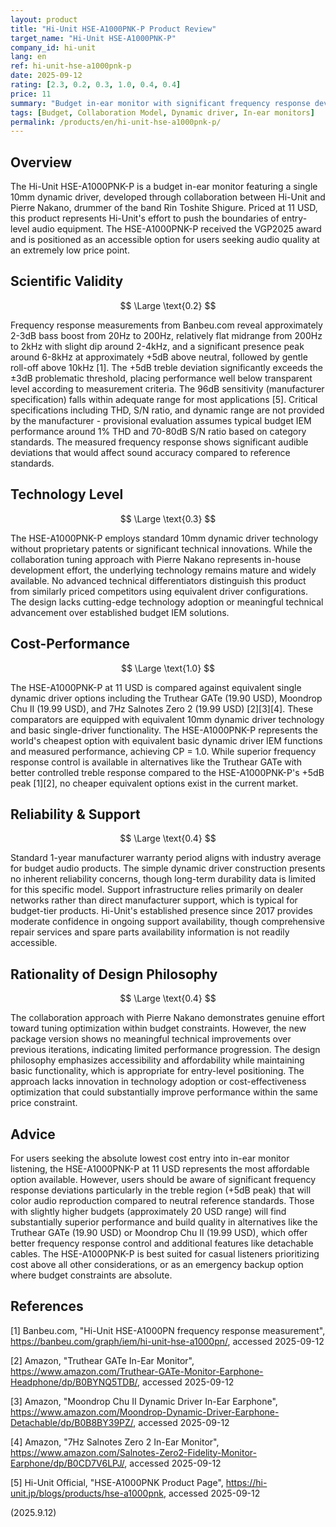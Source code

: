 ```yaml
---
layout: product
title: "Hi-Unit HSE-A1000PNK-P Product Review"
target_name: "Hi-Unit HSE-A1000PNK-P"
company_id: hi-unit
lang: en
ref: hi-unit-hse-a1000pnk-p
date: 2025-09-12
rating: [2.3, 0.2, 0.3, 1.0, 0.4, 0.4]
price: 11
summary: "Budget in-ear monitor with significant frequency response deviations but unbeatable price point"
tags: [Budget, Collaboration Model, Dynamic driver, In-ear monitors]
permalink: /products/en/hi-unit-hse-a1000pnk-p/
---
```

## Overview

The Hi-Unit HSE-A1000PNK-P is a budget in-ear monitor featuring a single 10mm dynamic driver, developed through collaboration between Hi-Unit and Pierre Nakano, drummer of the band Rin Toshite Shigure. Priced at 11 USD, this product represents Hi-Unit's effort to push the boundaries of entry-level audio equipment. The HSE-A1000PNK-P received the VGP2025 award and is positioned as an accessible option for users seeking audio quality at an extremely low price point.

## Scientific Validity

$$ \Large \text{0.2} $$

Frequency response measurements from Banbeu.com reveal approximately 2-3dB bass boost from 20Hz to 200Hz, relatively flat midrange from 200Hz to 2kHz with slight dip around 2-4kHz, and a significant presence peak around 6-8kHz at approximately +5dB above neutral, followed by gentle roll-off above 10kHz [1]. The +5dB treble deviation significantly exceeds the ±3dB problematic threshold, placing performance well below transparent level according to measurement criteria. The 96dB sensitivity (manufacturer specification) falls within adequate range for most applications [5]. Critical specifications including THD, S/N ratio, and dynamic range are not provided by the manufacturer - provisional evaluation assumes typical budget IEM performance around 1% THD and 70-80dB S/N ratio based on category standards. The measured frequency response shows significant audible deviations that would affect sound accuracy compared to reference standards.

## Technology Level

$$ \Large \text{0.3} $$

The HSE-A1000PNK-P employs standard 10mm dynamic driver technology without proprietary patents or significant technical innovations. While the collaboration tuning approach with Pierre Nakano represents in-house development effort, the underlying technology remains mature and widely available. No advanced technical differentiators distinguish this product from similarly priced competitors using equivalent driver configurations. The design lacks cutting-edge technology adoption or meaningful technical advancement over established budget IEM solutions.

## Cost-Performance

$$ \Large \text{1.0} $$

The HSE-A1000PNK-P at 11 USD is compared against equivalent single dynamic driver options including the Truthear GATe (19.90 USD), Moondrop Chu II (19.99 USD), and 7Hz Salnotes Zero 2 (19.99 USD) [2][3][4]. These comparators are equipped with equivalent 10mm dynamic driver technology and basic single-driver functionality. The HSE-A1000PNK-P represents the world's cheapest option with equivalent basic dynamic driver IEM functions and measured performance, achieving CP = 1.0. While superior frequency response control is available in alternatives like the Truthear GATe with better controlled treble response compared to the HSE-A1000PNK-P's +5dB peak [1][2], no cheaper equivalent options exist in the current market.

## Reliability & Support

$$ \Large \text{0.4} $$

Standard 1-year manufacturer warranty period aligns with industry average for budget audio products. The simple dynamic driver construction presents no inherent reliability concerns, though long-term durability data is limited for this specific model. Support infrastructure relies primarily on dealer networks rather than direct manufacturer support, which is typical for budget-tier products. Hi-Unit's established presence since 2017 provides moderate confidence in ongoing support availability, though comprehensive repair services and spare parts availability information is not readily accessible.

## Rationality of Design Philosophy

$$ \Large \text{0.4} $$

The collaboration approach with Pierre Nakano demonstrates genuine effort toward tuning optimization within budget constraints. However, the new package version shows no meaningful technical improvements over previous iterations, indicating limited performance progression. The design philosophy emphasizes accessibility and affordability while maintaining basic functionality, which is appropriate for entry-level positioning. The approach lacks innovation in technology adoption or cost-effectiveness optimization that could substantially improve performance within the same price constraint.

## Advice

For users seeking the absolute lowest cost entry into in-ear monitor listening, the HSE-A1000PNK-P at 11 USD represents the most affordable option available. However, users should be aware of significant frequency response deviations particularly in the treble region (+5dB peak) that will color audio reproduction compared to neutral reference standards. Those with slightly higher budgets (approximately 20 USD range) will find substantially superior performance and build quality in alternatives like the Truthear GATe (19.90 USD) or Moondrop Chu II (19.99 USD), which offer better frequency response control and additional features like detachable cables. The HSE-A1000PNK-P is best suited for casual listeners prioritizing cost above all other considerations, or as an emergency backup option where budget constraints are absolute.

## References

[1] Banbeu.com, "Hi-Unit HSE-A1000PN frequency response measurement", https://banbeu.com/graph/iem/hi-unit-hse-a1000pn/, accessed 2025-09-12

[2] Amazon, "Truthear GATe In-Ear Monitor", https://www.amazon.com/Truthear-GATe-Monitor-Earphone-Headphone/dp/B0BYNQ5TDB/, accessed 2025-09-12

[3] Amazon, "Moondrop Chu II Dynamic Driver In-Ear Earphone", https://www.amazon.com/Moondrop-Dynamic-Driver-Earphone-Detachable/dp/B0B8BY39PZ/, accessed 2025-09-12

[4] Amazon, "7Hz Salnotes Zero 2 In-Ear Monitor", https://www.amazon.com/Salnotes-Zero2-Fidelity-Monitor-Earphone/dp/B0CD7V6LPJ/, accessed 2025-09-12

[5] Hi-Unit Official, "HSE-A1000PNK Product Page", https://hi-unit.jp/blogs/products/hse-a1000pnk, accessed 2025-09-12

(2025.9.12)